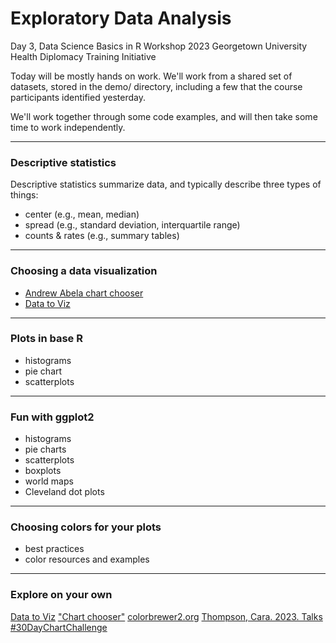 Exploratory Data Analysis
================
Day 3, Data Science Basics in R Workshop
2023 Georgetown University Health Diplomacy Training Initiative

Today will be mostly hands on work. We'll work from a shared set of datasets,
stored in the demo/ directory, including a few that the course participants identified yesterday.

We'll work together through some code examples, and will then take some time to work independently.

------------------------------------------------------------------------

### Descriptive statistics

Descriptive statistics summarize data, and typically describe three types of things:
-   center (e.g., mean, median)
-   spread (e.g., standard deviation, interquartile range)
-   counts & rates (e.g., summary tables)

------------------------------------------------------------------------

### Choosing a data visualization

-   [Andrew Abela chart chooser](https://extremepresentation.typepad.com/blog/2006/09/choosing_a_good.html)
-   [Data to Viz](https://www.data-to-viz.com/)

------------------------------------------------------------------------

### Plots in base R

-   histograms
-   pie chart
-   scatterplots

------------------------------------------------------------------------

### Fun with ggplot2

-   histograms
-   pie charts
-   scatterplots
-   boxplots
-   world maps
-   Cleveland dot plots

------------------------------------------------------------------------

### Choosing colors for your plots

-   best practices
-   color resources and examples

------------------------------------------------------------------------

### Explore on your own

[Data to Viz](https://www.data-to-viz.com/)
["Chart chooser"](https://extremepresentation.typepad.com/blog/2006/09/choosing_a_good.html)
[colorbrewer2.org](https://colorbrewer2.org/)
[Thompson, Cara. 2023. Talks](https://www.cararthompson.com/talks)
[#30DayChartChallenge](https://nightingaledvs.com/the-30daychartchallenge-year-three/)

